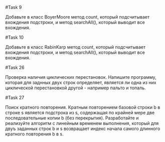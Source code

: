 #Task 9

Добавьте в класс BoyerMoore метод count, который подсчитывает вхождения подстроки, и метод searchAll(), который выводит все вхождения.

#Task 10

Добавьте в класс RabinKarp метод count, который подсчитывает вхождения подстроки, и метод searchAll(), который выводит все вхождения.

#Task 26

Проверка наличия циклических перестановок. Напишите программу, которая для заднных двух строк определяет, является ли одна из них циклической перестановкой другой - например пальто и топаль.

#Task 27

Поиск кратного повторения. Кратным повторением базовой строки b в строке s является подстрока из s, содержащая по крайней мере две последовательные копии b (без перекрытия). Разработайте и реализуйте алгоритм с линейным временем выполнения, который для двуъ заданных строк b и s возвращает индекс начала самого длинного кратного повторения b в s.